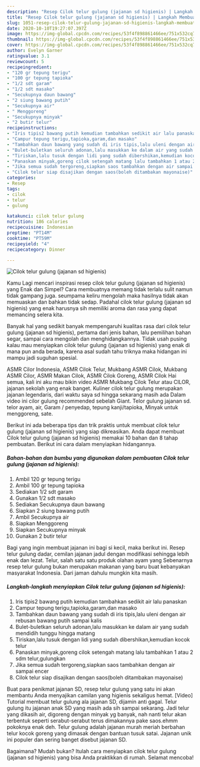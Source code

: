 ```yaml
---
description: "Resep Cilok telur gulung (jajanan sd higienis) | Langkah Membuat Cilok telur gulung (jajanan sd higienis) Yang Sempurna"
title: "Resep Cilok telur gulung (jajanan sd higienis) | Langkah Membuat Cilok telur gulung (jajanan sd higienis) Yang Sempurna"
slug: 1051-resep-cilok-telur-gulung-jajanan-sd-higienis-langkah-membuat-cilok-telur-gulung-jajanan-sd-higienis-yang-sempurna
date: 2020-10-10T19:27:07.397Z
image: https://img-global.cpcdn.com/recipes/53f4f898861466ee/751x532cq70/cilok-telur-gulung-jajanan-sd-higienis-foto-resep-utama.jpg
thumbnail: https://img-global.cpcdn.com/recipes/53f4f898861466ee/751x532cq70/cilok-telur-gulung-jajanan-sd-higienis-foto-resep-utama.jpg
cover: https://img-global.cpcdn.com/recipes/53f4f898861466ee/751x532cq70/cilok-telur-gulung-jajanan-sd-higienis-foto-resep-utama.jpg
author: Evelyn Garner
ratingvalue: 3.1
reviewcount: 5
recipeingredient:
- "120 gr tepung terigu"
- "100 gr tepung tapioka"
- "1/2 sdt garam"
- "1/2 sdt masako"
- "Secukupnya daun bawang"
- "2 siung bawang putih"
- "Secukupnya air"
- " Menggoreng"
- "Secukupnya minyak"
- "2 butir telur"
recipeinstructions:
- "Iris tipis2 bawang putih kemudian tambahkan sedikit air lalu panaskan"
- "Campur tepung terigu,tapioka,garam,dan masako"
- "Tambahkan daun bawang yang sudah di iris tipis,lalu uleni dengan air rebusan bawang putih sampai kalis"
- "Bulet-buletkan seluruh adonan,lalu masukkan ke dalam air yang sudah mendidih tunggu hingga matang"
- "Tiriskan,lalu tusuk dengan lidi yang sudah dibershikan,kemudian kocok telur"
- "Panaskan minyak,goreng cilok setengah matang lalu tambahkan 1 atau 2 sdm telur,gulungkan"
- "Jika semua sudah tergoreng,siapkan saos tambahkan dengan air sampai encer"
- "Cilok telur siap disajikan dengan saos(boleh ditambakan mayonaise)"
categories:
- Resep
tags:
- cilok
- telur
- gulung

katakunci: cilok telur gulung 
nutrition: 186 calories
recipecuisine: Indonesian
preptime: "PT14M"
cooktime: "PT59M"
recipeyield: "4"
recipecategory: Dinner

---
```



![Cilok telur gulung (jajanan sd higienis)](https://img-global.cpcdn.com/recipes/53f4f898861466ee/751x532cq70/cilok-telur-gulung-jajanan-sd-higienis-foto-resep-utama.jpg)

Kamu Lagi mencari inspirasi resep cilok telur gulung (jajanan sd higienis) yang Enak dan Simpel? Cara membuatnya memang tidak terlalu sulit namun tidak gampang juga. seumpama keliru mengolah maka hasilnya tidak akan memuaskan dan bahkan tidak sedap. Padahal cilok telur gulung (jajanan sd higienis) yang enak harusnya sih memiliki aroma dan rasa yang dapat memancing selera kita.

Banyak hal yang sedikit banyak mempengaruhi kualitas rasa dari cilok telur gulung (jajanan sd higienis), pertama dari jenis bahan, lalu pemilihan bahan segar, sampai cara mengolah dan menghidangkannya. Tidak usah pusing kalau mau menyiapkan cilok telur gulung (jajanan sd higienis) yang enak di mana pun anda berada, karena asal sudah tahu triknya maka hidangan ini mampu jadi suguhan spesial.

ASMR Cilor Indonesia, ASMR Cilok Telur, Mukbang ASMR Cilok, Mukbang ASMR Cilor, ASMR Makan Cilok, ASMR Cilok Goreng, ASMR Cilok Hai semua, kali ini aku mau bikin video ASMR Mukbang Cilok Telur atau CILOR, jajanan sekolah yang enak banget. Kuliner cilok telur gulung merupakan jajanan legendaris, dari waktu saya sd hingga sekarang masih ada Dalam video ini cilor gulung recommended sebelah Giant. Telor gulung jajanan sd. telor ayam, air, Garam / penyedap, tepung kanji/tapioka, Minyak untuk menggoreng, sate.


Berikut ini ada beberapa tips dan trik praktis untuk membuat cilok telur gulung (jajanan sd higienis) yang siap dikreasikan. Anda dapat membuat Cilok telur gulung (jajanan sd higienis) memakai 10 bahan dan 8 tahap pembuatan. Berikut ini cara dalam menyiapkan hidangannya.

<!--inarticleads1-->

##### Bahan-bahan dan bumbu yang digunakan dalam pembuatan Cilok telur gulung (jajanan sd higienis):

1. Ambil 120 gr tepung terigu
1. Ambil 100 gr tepung tapioka
1. Sediakan 1/2 sdt garam
1. Gunakan 1/2 sdt masako
1. Sediakan Secukupnya daun bawang
1. Siapkan 2 siung bawang putih
1. Ambil Secukupnya air
1. Siapkan  Menggoreng
1. Siapkan Secukupnya minyak
1. Gunakan 2 butir telur


Bagi yang ingin membuat jajanan ini bagi si kecil, maka berikut ini. Resep telur gulung dadar, cemilan jajanan jadul dengan modifikasi sehingga lebih enak dan lezat. Telur, salah satu satu produk olahan ayam yang Sebenarnya resep telur gulung bukan merupakan makanan yang baru buat kebanyakan masyarakat Indonesia. Dari jaman dahulu mungkin kita masih. 

<!--inarticleads2-->

##### Langkah-langkah menyiapkan Cilok telur gulung (jajanan sd higienis):

1. Iris tipis2 bawang putih kemudian tambahkan sedikit air lalu panaskan
1. Campur tepung terigu,tapioka,garam,dan masako
1. Tambahkan daun bawang yang sudah di iris tipis,lalu uleni dengan air rebusan bawang putih sampai kalis
1. Bulet-buletkan seluruh adonan,lalu masukkan ke dalam air yang sudah mendidih tunggu hingga matang
1. Tiriskan,lalu tusuk dengan lidi yang sudah dibershikan,kemudian kocok telur
1. Panaskan minyak,goreng cilok setengah matang lalu tambahkan 1 atau 2 sdm telur,gulungkan
1. Jika semua sudah tergoreng,siapkan saos tambahkan dengan air sampai encer
1. Cilok telur siap disajikan dengan saos(boleh ditambakan mayonaise)


Buat para penikmat jajanan SD, resep telur gulung yang satu ini akan membantu Anda menyajikan camilan yang higienis sekaligus hemat. [Video] Tutorial membuat telur gulung ala jajanan SD, dijamin anti gagal. Telur gulung itu jajanan anak SD yang masih ada sih sampai sekarang. Jadi telur yang dikasih air, digoreng dengan minyak yg banyak, nah nanti telur akan terbentuk seperti serabut-serabut terus dimakannya pake saos.ehmm pokoknya enak deh. Telur gulung adalah jajanan murah meriah berbahan telur kocok goreng yang dimasak dengan bantuan tusuk satai. Jajanan unik ini populer dan sering banget disebut jajanan SD. 

Bagaimana? Mudah bukan? Itulah cara menyiapkan cilok telur gulung (jajanan sd higienis) yang bisa Anda praktikkan di rumah. Selamat mencoba!
